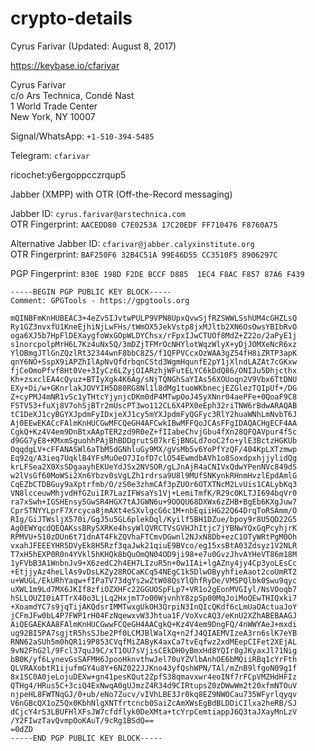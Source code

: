 crypto-details
==============

Cyrus Farivar (Updated: August 8, 2017)

https://keybase.io/cfarivar

Cyrus Farivar<BR>
c/o Ars Technica, Condé Nast<BR>
1 World Trade Center<BR>
New York, NY 10007

Signal/WhatsApp: `+1-510-394-5485`

Telegram: `cfarivar`

ricochet:y6ergoppcczrqup5

Jabber (XMPP) with OTR (Off-the-Record messaging)

Jabber ID: `cyrus.farivar@arstechnica.com`<BR>
OTR Fingerprint: `AACEDD80 C7E0253A 17C20EDF FF710476 F8760A75`

Alternative Jabber ID: `cfarivar@jabber.calyxinstitute.org`<BR>
OTR Fingerprint: `BAF250F6 32B4C51A 99E46D55 CC3510F5 8906297C`

PGP Fingerprint: `830E 198D F2DE BCCF D885  1EC4 F8AC F857 87A6 F439`

```
-----BEGIN PGP PUBLIC KEY BLOCK-----
Comment: GPGTools - https://gpgtools.org

mQINBFmKnHUBEAC3+4eZv5IJvtwPULP9VPN8UpxQvwSjfRZSWWLSshUM4cGHZLsQ
Ry1GZ3nvxfU1KneEjhiNjLwFHs/tWmOX5JekVstp8jxMJltb2XN6OsOwsYBIbRvO
oga6XJ5b7HpFlDEXaygfoWxGOpWLDYChsx/rFpxIJwCTUOf8MdZ+Z22o/2aPyE1j
s1norcpolpMrH6L7Kz4uNx5Q/3mDZjTFMrOcNHYlotWqzWlyX+yDjJOMXeNcR6xz
YlOBmgJTlGnZQzlRt32344wnF8bbC8ZS/f1QFPVCcxOzWAA3gZ54fH8iZRTP3apK
qnY6NO+SspX9iAPZhIlApNvQfdrbqnCStd3WgmHqunfE2pY1jXlndLAZAt7cGKxw
fjCeOmoPfvf8Ht0Ve+3IyCz6LZyjOIARzhjWFutELYC6kDdQ86/ONIJu5Dhjcthx
Kh+zsxclEA4cQyuz+BTIyXgk4K6Ag/sNjTQNGhSaYIAs56XOUoqn2V9Vbx6TtDNU
EXy+Di/w+GKnrlakJOVYIH5D80RG8Nl1l8dMg1tuoWKbnecjEZGlezTQIpUf+/DG
Z+cyPMJ4mNR1vSc1yTHtcYjynjcDKm0dP4MTwpOoJ45yXNnr04aePFe+0QoaF9C8
FSTV53+fuXj8V7ohSjBTr2mUscPT3wo112CL6X4PX0eEph32riTNW6rBdwARAQAB
tC1DeXJ1cyBGYXJpdmFyIDxjeXJ1cy5mYXJpdmFyQGFyc3RlY2huaWNhLmNvbT6J
Aj0EEwEKACcFAlmKnHUCGwMFCQeGH4AFCwkIBwMFFQoJCAsFFgIDAQACHgECF4AA
CgkQ+Kz4V4em9DnBtxAApTER2zd9R0eZ+fIIabeChvjGbu4fXn28QFQAVpur4f5c
d9GG7yE8+KMxmSguohhPAjBhBDDgrutS07krEjBNGLd7ooC2fo+ylE3BctzHGKUb
OqqdgLV+cFFANASWl6aTbM5dGNhluGy9MX/gVsMb5v6YoPfYzQF/404KpLXTzmwp
Eq92q/A3ieq7UqklB4YFsMuOeO7JIofD7clO54EwmdbAVh1o8SoxdpxhjjylidQg
krLFSea2X0XsSDgaayhEKUeYdJSx2NVSOR/gLJnAjR4aCNIVxQdwYPenNVc849dS
w2lVsGf60MoWSi2Xn6Ybzv0sVgLZh1rdrsa9U8l9MUfSNKynkRHnmHvzlEpdAmlG
CqEZbCTDBGuy9aXptrfmb/O/zS0e3zhmCAf3pZUOr6OTXTNcM2LvUis1CALybKq3
VN8lcceuwMhjvdHfGZuiIR7LazIFWsaYs1Vj+LemiTmfK/R29cOKLTJI694bqVr0
ra7xSwh+IGSHEnsy5GwSR4HGX7tAJGWN6u+9OOQU68DXWx6zZHB+BgEb6KXgJuw7
CprSTNYYLprF7Xrcyca8jmAXt4eSXvlgcG6c1M+nbEqiiHG22Q64DrqToRSAmm/O
RIg/GiJTWsljX570i/GgJ5u5GL6plekDql/Kyilf5BH1DZue/bpoy9r8U5QD22G5
Ag0EWYqcdQEQAKssBRySXRKe4hsyWlQVRCTVsGVHJhItjc7jYBNwYQxGqPcyhjrK
RPMVU+510zDUn6t71dnAT4FkZQVhaFTCmvDGwnl2NJxN8Db+ezC1OTyWRtPgM0Oh
vxahJFEEEYHR5DVyEk8H5Rzf3qaJwk21qiuE9BVco/eg15xsBtA03Zdsyz1V2NLR
T7xH5hEXP0R0n4YVkl5hKHQk8bQuOmQN04OD9ji98+e7u0GvzJhvAYHeVT86m18M
1yFVbB3A1WnbnJv9+X6zedC2h4EH7LIzuR5n+0w1IAi+lgAZny4jy4Cp3yoLEsCc
+EtjjyAz4heLlAs9vDsLKZy28ROCaKCq54NEgC1k5DlwOByyhfieAaot2coUmRT2
u+WUGL/EkURhYaqw+fIPaTV73dgYs2wZtW08QsYlQhfRyDe/VMSPQlbk0Swu9qyc
uXWL1m9Ld7MX6JKIf8zfiOZXHFc22GGUOSpFLp7+VR1o2gEonMVGIyl/NsVOoqb7
hSLLOUZI0iATTrX40o3LjLq2HxjmT7o00WjvnhY8zpSp00MqJoiMoQEwTHIQxki7
+XoamdYC7s9jqTijAKQdsrIMMTwxgUkOH3QrpiN3InQIcQKdf6cLmUaOActuaJoY
jCFmJFw0bL4P7FWP1rH04FzNqewxvW3Jhtua1F/VoXvcAQ3/eKnU2XZhABEBAAGJ
AiQEGAEKAA8FAlmKnHUCGwwFCQeGH4AACgkQ+Kz4V4em9DngFQ/4nWWYAeJ+mxdi
ug92BI5PA7sgjtR5hsSJbe2Pf0LCMJBlWalXq+n2fJ4QIAEMVIzeA3rn6slK7eYB
RNN62aSUh5m0hQR1i9P853CVqfMiZAByK4axCa7tvEqfwz2xdMEepCIFet2XEjAL
9vN2FhG2l/9Fcl37quJ9C/xT1OU7sVjisCEkDH0yBmxHd8YQIr8gJKyaxJl71Nig
bB0K/yf6LynevGsSAFMH6JpooHknvthwJel70uYZVlbAnhOE6bMQiiRBq1cYrFth
QLVRAXobtR1ijufmGY4u8Y+6NZ022JJKno43yfQshWPN/TAl/mZnB9lfgoN09g1f
8x1SC0A0jeLojuDEXw+gn41pesKQut2ZpfS38qmavxwr4eoINf7rFCpVMZHdHFIz
QTHg4/HRus5C+3ciQ4ExNwqA0gUJmzZ4R34d9CIRtupsZ0zDWwWm2t20xfmNTOuV
njpeHL8FWTNqGJ/0+ub/eNo7Zucv/vIVhLBE3Jr0kq8EZ9NWOCau735WFyrlqyqv
V6nGBcQX1oZ5Qx0KbhNlgXNTfrtcncb0SaiZcAmXWsEgBdBLDDiCIlxa2heRB/SJ
dCjcY4rS3LBUFHlXFsJW7cfdflyk0DeXMta+tcYrpCemtiappJ6Q3taJXayMnLzV
/Y2FIwzTavQvmpOoKAuT/9cRg1BSdQ==
=0dZD
-----END PGP PUBLIC KEY BLOCK-----



```
